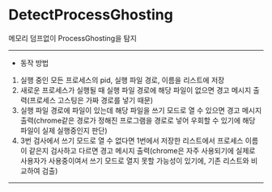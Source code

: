# DetectProcessGhosting
메모리 덤프없이 ProcessGhosting을 탐지

---
- 동작 방법

1. 실행 중인 모든 프로세스의 pid, 실행 파일 경로, 이름을 리스트에 저장
2. 새로운 프로세스가 실행될 때 실행 파일 경로에 해당 파일이 없으면 경고 메시지 출력(프로세스 고스팅은 가짜 경로를 넣기 때문)
3. 실행 파일 경로에 파일이 있는데 해당 파일을 쓰기 모드로 열 수 있으면 경고 메시지 출력(chrome같은 경로가 정해진 프로그램을 경로로 넣어 우회할 수 있기에 해당 파일이 실제 실행중인지 판단)
4. 3번 검사에서 쓰기 모드로 열 수 없다면 1번에서 저장한 리스트에서 프로세스 이름이 같은지 검사하고 다르면 경고 메시지 출력(chrome은 자주 사용되기에 실제로 사용자가 사용중이여서 쓰기 모드로 열지 못할 가능성이 있기에, 기존 리스트와 비교하여 검출)
---
